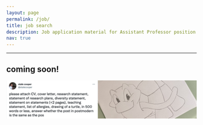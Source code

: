 ```yaml
---
layout: page
permalink: /job/
title: job search
description: Job application material for Assistant Professor position in Fall 2021.
nav: true
---
```

___

## coming soon!

<img src="../_images/imgturtle.jpeg" alt="hi" class="inline"/>